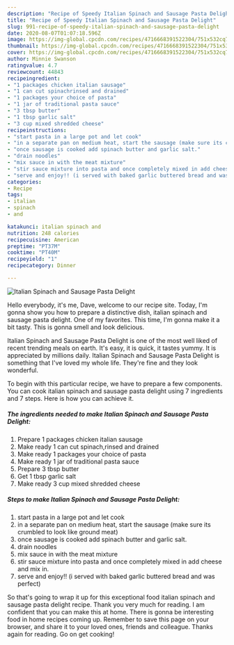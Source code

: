 ```yaml
---
description: "Recipe of Speedy Italian Spinach and Sausage Pasta Delight"
title: "Recipe of Speedy Italian Spinach and Sausage Pasta Delight"
slug: 991-recipe-of-speedy-italian-spinach-and-sausage-pasta-delight
date: 2020-08-07T01:07:18.596Z
image: https://img-global.cpcdn.com/recipes/4716668391522304/751x532cq70/italian-spinach-and-sausage-pasta-delight-recipe-main-photo.jpg
thumbnail: https://img-global.cpcdn.com/recipes/4716668391522304/751x532cq70/italian-spinach-and-sausage-pasta-delight-recipe-main-photo.jpg
cover: https://img-global.cpcdn.com/recipes/4716668391522304/751x532cq70/italian-spinach-and-sausage-pasta-delight-recipe-main-photo.jpg
author: Minnie Swanson
ratingvalue: 4.7
reviewcount: 44843
recipeingredient:
- "1 packages chicken italian sausage"
- "1 can cut spinachrinsed and drained"
- "1 packages your choice of pasta"
- "1 jar of traditional pasta sauce"
- "3 tbsp butter"
- "1 tbsp garlic salt"
- "3 cup mixed shredded cheese"
recipeinstructions:
- "start pasta in a large pot and let cook"
- "in a separate pan on medium heat, start the sausage (make sure its crumbled to look like ground meat)"
- "once sausage is cooked add spinach butter and garlic salt."
- "drain noodles"
- "mix sauce in with the meat mixture"
- "stir sauce mixture into pasta and once completely mixed in add cheese and mix in."
- "serve and enjoy!! (i served with baked garlic buttered bread and was perfect)"
categories:
- Recipe
tags:
- italian
- spinach
- and

katakunci: italian spinach and 
nutrition: 248 calories
recipecuisine: American
preptime: "PT37M"
cooktime: "PT40M"
recipeyield: "1"
recipecategory: Dinner

---
```



![Italian Spinach and Sausage Pasta Delight](https://img-global.cpcdn.com/recipes/4716668391522304/751x532cq70/italian-spinach-and-sausage-pasta-delight-recipe-main-photo.jpg)

Hello everybody, it's me, Dave, welcome to our recipe site. Today, I'm gonna show you how to prepare a distinctive dish, italian spinach and sausage pasta delight. One of my favorites. This time, I'm gonna make it a bit tasty. This is gonna smell and look delicious.



Italian Spinach and Sausage Pasta Delight is one of the most well liked of recent trending meals on earth. It's easy, it is quick, it tastes yummy. It is appreciated by millions daily. Italian Spinach and Sausage Pasta Delight is something that I've loved my whole life. They're fine and they look wonderful.


To begin with this particular recipe, we have to prepare a few components. You can cook italian spinach and sausage pasta delight using 7 ingredients and 7 steps. Here is how you can achieve it.

<!--inarticleads1-->

##### The ingredients needed to make Italian Spinach and Sausage Pasta Delight:

1. Prepare 1 packages chicken italian sausage
1. Make ready 1 can cut spinach,rinsed and drained
1. Make ready 1 packages your choice of pasta
1. Make ready 1 jar of traditional pasta sauce
1. Prepare 3 tbsp butter
1. Get 1 tbsp garlic salt
1. Make ready 3 cup mixed shredded cheese




<!--inarticleads2-->

##### Steps to make Italian Spinach and Sausage Pasta Delight:

1. start pasta in a large pot and let cook
1. in a separate pan on medium heat, start the sausage (make sure its crumbled to look like ground meat)
1. once sausage is cooked add spinach butter and garlic salt.
1. drain noodles
1. mix sauce in with the meat mixture
1. stir sauce mixture into pasta and once completely mixed in add cheese and mix in.
1. serve and enjoy!! (i served with baked garlic buttered bread and was perfect)




So that's going to wrap it up for this exceptional food italian spinach and sausage pasta delight recipe. Thank you very much for reading. I am confident that you can make this at home. There is gonna be interesting food in home recipes coming up. Remember to save this page on your browser, and share it to your loved ones, friends and colleague. Thanks again for reading. Go on get cooking!
